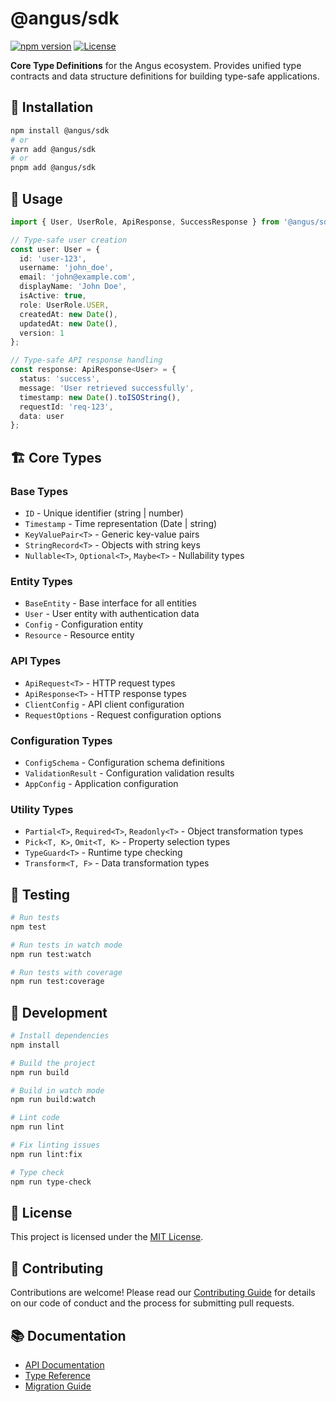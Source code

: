 # @angus/sdk

[![npm version](https://img.shields.io/npm/v/@angus/sdk.svg)](https://www.npmjs.com/package/@angus/sdk)
[![License](https://img.shields.io/badge/license-MIT-blue.svg)](LICENSE)

**Core Type Definitions** for the Angus ecosystem. Provides unified type contracts and data structure definitions for building type-safe applications.

## 🚀 Installation

```bash
npm install @angus/sdk
# or
yarn add @angus/sdk
# or
pnpm add @angus/sdk
```

## 📖 Usage

```typescript
import { User, UserRole, ApiResponse, SuccessResponse } from '@angus/sdk';

// Type-safe user creation
const user: User = {
  id: 'user-123',
  username: 'john_doe',
  email: 'john@example.com',
  displayName: 'John Doe',
  isActive: true,
  role: UserRole.USER,
  createdAt: new Date(),
  updatedAt: new Date(),
  version: 1
};

// Type-safe API response handling
const response: ApiResponse<User> = {
  status: 'success',
  message: 'User retrieved successfully',
  timestamp: new Date().toISOString(),
  requestId: 'req-123',
  data: user
};
```

## 🏗 Core Types

### Base Types
- `ID` - Unique identifier (string | number)
- `Timestamp` - Time representation (Date | string)
- `KeyValuePair<T>` - Generic key-value pairs
- `StringRecord<T>` - Objects with string keys
- `Nullable<T>`, `Optional<T>`, `Maybe<T>` - Nullability types

### Entity Types
- `BaseEntity` - Base interface for all entities
- `User` - User entity with authentication data
- `Config` - Configuration entity
- `Resource` - Resource entity

### API Types
- `ApiRequest<T>` - HTTP request types
- `ApiResponse<T>` - HTTP response types
- `ClientConfig` - API client configuration
- `RequestOptions` - Request configuration options

### Configuration Types
- `ConfigSchema` - Configuration schema definitions
- `ValidationResult` - Configuration validation results
- `AppConfig` - Application configuration

### Utility Types
- `Partial<T>`, `Required<T>`, `Readonly<T>` - Object transformation types
- `Pick<T, K>`, `Omit<T, K>` - Property selection types
- `TypeGuard<T>` - Runtime type checking
- `Transform<T, F>` - Data transformation types

## 🧪 Testing

```bash
# Run tests
npm test

# Run tests in watch mode
npm run test:watch

# Run tests with coverage
npm run test:coverage
```

## 🔧 Development

```bash
# Install dependencies
npm install

# Build the project
npm run build

# Build in watch mode
npm run build:watch

# Lint code
npm run lint

# Fix linting issues
npm run lint:fix

# Type check
npm run type-check
```

## 📄 License

This project is licensed under the [MIT License](LICENSE).

## 🤝 Contributing

Contributions are welcome! Please read our [Contributing Guide](../../CONTRIBUTING.md) for details on our code of conduct and the process for submitting pull requests.

## 📚 Documentation

- [API Documentation](https://angus-org.github.io/angus-specs/types)
- [Type Reference](https://angus-org.github.io/angus-specs/types/reference)
- [Migration Guide](https://angus-org.github.io/angus-specs/types/migration)
